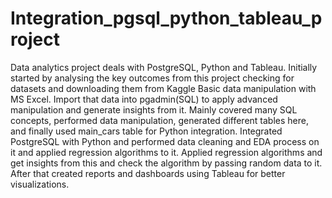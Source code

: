 # Integration_pgsql_python_tableau_project
Data analytics project deals with PostgreSQL, Python and Tableau.
Initially started by analysing the key outcomes from this project checking for datasets and downloading them from Kaggle
Basic data manipulation with MS Excel.
Import that data into pgadmin(SQL) to apply advanced manipulation and generate insights from it.
Mainly covered many SQL concepts, performed data manipulation, generated different tables here, and finally used main_cars table for Python integration.
Integrated PostgreSQL with Python and performed data cleaning and EDA process on it and applied regression algorithms to it.
Applied regression algorithms and get insights from this and check the algorithm by passing random data to it.
After that created reports and dashboards using Tableau for better visualizations.
